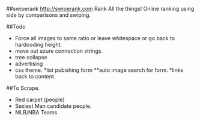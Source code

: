 ##swiperank
http://swiperank.com
Rank All the things!
Online ranking using side by comparisons and swiping.

##Todo

* Force all images to same ratio or leave whitespace or go back to hardcoding height. 
* move out azure connection strings.
* tree collapse 
* advertising
* css theme.
*list pubishing form
**auto image search for form.
*links back to content.

##To Scrape.
* Red carpet (people)
* Sexiest Man candidate people. 
* MLB/NBA Teams
